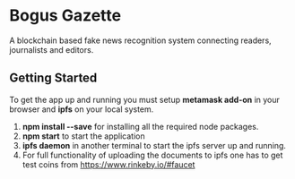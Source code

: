 # Bogus Gazette
A blockchain based fake news recognition system connecting readers, journalists and editors.

Getting Started
---------------

To get the app up and running you must setup __metamask add-on__ in your browser and __ipfs__ on your local system.

1. __npm install --save__ for installing all the required node packages.
2. __npm start__ to start the application
3. __ipfs daemon__ in another terminal to start the ipfs server up and running.
4. For full functionality of uploading the documents to ipfs one has to get test coins from https://www.rinkeby.io/#faucet
